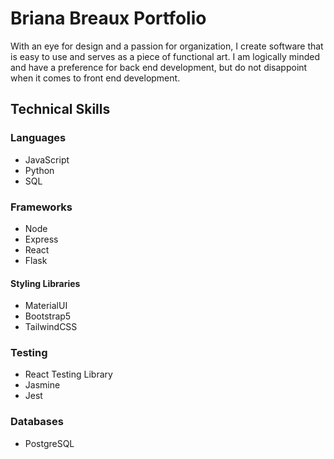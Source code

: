 # Briana Breaux Portfolio

With an eye for design and a passion for organization, I create software that is easy to use and serves as a piece of functional art. I am logically minded and have a preference for back end development, but do not disappoint when it comes to front end development.

## Technical Skills

### Languages

-   JavaScript
-   Python
-   SQL

### Frameworks

-   Node
-   Express
-   React
-   Flask

#### Styling Libraries

-   MaterialUI
-   Bootstrap5
-   TailwindCSS

### Testing

-   React Testing Library
-   Jasmine
-   Jest

### Databases

-   PostgreSQL
